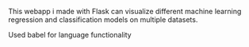 This webapp i made with Flask can visualize different machine learning regression and classification models on multiple datasets.

Used babel for language functionality
